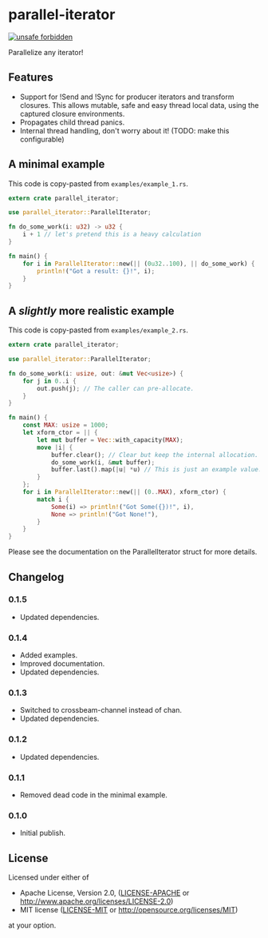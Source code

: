 parallel-iterator
=================

[![unsafe forbidden](https://img.shields.io/badge/unsafe-forbidden-success.svg)](https://github.com/rust-secure-code/safety-dance/)

Parallelize any iterator!

Features
--------

 - Support for !Send and !Sync for producer iterators and transform closures.
   This allows mutable, safe and easy thread local data, using the captured
   closure environments.
 - Propagates child thread panics.
 - Internal thread handling, don't worry about it! (TODO: make this
   configurable)

A minimal example
-----------------

This code is copy-pasted from `examples/example_1.rs`.

```rust
extern crate parallel_iterator;

use parallel_iterator::ParallelIterator;

fn do_some_work(i: u32) -> u32 {
    i + 1 // let's pretend this is a heavy calculation
}

fn main() {
    for i in ParallelIterator::new(|| (0u32..100), || do_some_work) {
    	println!("Got a result: {}!", i);
    }
}
```


A _slightly_ more realistic example
-----------------------------------

This code is copy-pasted from `examples/example_2.rs`.

```rust
extern crate parallel_iterator;

use parallel_iterator::ParallelIterator;

fn do_some_work(i: usize, out: &mut Vec<usize>) {
    for j in 0..i {
        out.push(j); // The caller can pre-allocate.
    }
}

fn main() {
    const MAX: usize = 1000;
    let xform_ctor = || {
        let mut buffer = Vec::with_capacity(MAX);
        move |i| {
            buffer.clear(); // Clear but keep the internal allocation.
            do_some_work(i, &mut buffer);
            buffer.last().map(|u| *u) // This is just an example value.
        }
    };
    for i in ParallelIterator::new(|| (0..MAX), xform_ctor) {
        match i {
            Some(i) => println!("Got Some({})!", i),
            None => println!("Got None!"),
        }
    }
}
```

Please see the documentation on the ParallelIterator struct for more details.

Changelog
---------

### 0.1.5
 - Updated dependencies.

### 0.1.4
 - Added examples.
 - Improved documentation.
 - Updated dependencies.

### 0.1.3
 - Switched to crossbeam-channel instead of chan.
 - Updated dependencies.

### 0.1.2
 - Updated dependencies.

### 0.1.1
 - Removed dead code in the minimal example.

### 0.1.0
 - Initial publish.

License
-------

Licensed under either of

 * Apache License, Version 2.0, ([LICENSE-APACHE](LICENSE-APACHE) or http://www.apache.org/licenses/LICENSE-2.0)
 * MIT license ([LICENSE-MIT](LICENSE-MIT) or http://opensource.org/licenses/MIT)

at your option.
